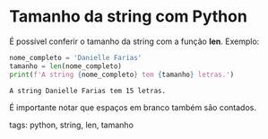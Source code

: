 # Tamanho da string com Python

É possível conferir o tamanho da string com a função **len**. Exemplo:

```py
nome_completo = 'Danielle Farias'
tamanho = len(nome_completo)
print(f'A string {nome_completo} tem {tamanho} letras.')
```

```
A string Danielle Farias tem 15 letras.
```

É importante notar que espaços em branco também são contados.

tags: python, string, len, tamanho
